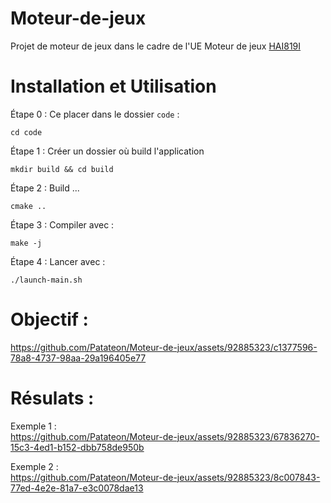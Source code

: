 # Moteur-de-jeux

Projet de moteur de jeux dans le cadre de l'UE Moteur de jeux [HAI819I](https://moodle.umontpellier.fr/course/view.php?id=25797)

# Installation et Utilisation

Étape 0 :
Ce placer dans le dossier ```code``` :
```console
cd code
```

Étape 1 :
Créer un dossier où build l'application
```console
mkdir build && cd build
```

Étape 2 :
Build ...
```console
cmake ..
```

Étape 3 :
Compiler avec : 
```console
make -j
```

Étape 4 :
Lancer avec :
```console
./launch-main.sh
```
# Objectif :

https://github.com/Patateon/Moteur-de-jeux/assets/92885323/c1377596-78a8-4737-98aa-29a196405e77

# Résulats :

Exemple 1 :\
https://github.com/Patateon/Moteur-de-jeux/assets/92885323/67836270-15c3-4ed1-b152-dbb758de950b

Exemple 2 :\
https://github.com/Patateon/Moteur-de-jeux/assets/92885323/8c007843-77ed-4e2e-81a7-e3c0078dae13

